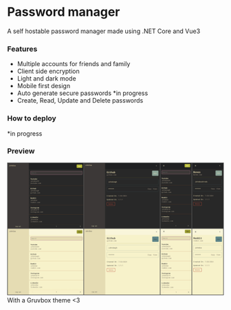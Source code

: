 # Password manager
A self hostable password manager made using .NET Core and Vue3
### Features
- Multiple accounts for friends and family
- Client side encryption
- Light and dark mode
- Mobile first design
- Auto generate secure passwords *in progress
- Create, Read, Update and Delete passwords
### How to deploy
*in progress
### Preview
![image info](./PasswordManagerShowcase.jpg)
With a Gruvbox theme <3
